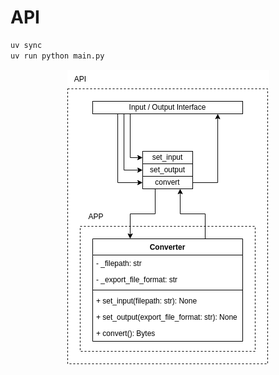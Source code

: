 # API

```python
uv sync
uv run python main.py
```

<p align="center"><img src="../../_readme/Diagram-API.drawio.png" /></p>
